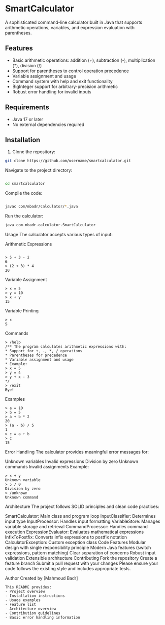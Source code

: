 # SmartCalculator

A sophisticated command-line calculator built in Java that supports arithmetic operations, variables, and expression evaluation with parentheses.

## Features

- Basic arithmetic operations: addition (+), subtraction (-), multiplication (*), division (/)
- Support for parentheses to control operation precedence
- Variable assignment and usage
- Command system with help and exit functionality
- BigInteger support for arbitrary-precision arithmetic
- Robust error handling for invalid inputs

## Requirements

- Java 17 or later
- No external dependencies required

## Installation

1. Clone the repository:
```bash
git clone https://github.com/username/smartcalculator.git
```

Navigate to the project directory:
```bash

cd smartcalculator
```

Compile the code:

```bash

javac com/mbadr/calculator/*.java
```
Run the calculator:
```bash
java com.mbadr.calculator.SmartCalculator
```
Usage
The calculator accepts various types of input:

Arithmetic Expressions
```text

> 5 + 3 - 2
6
> (2 + 3) * 4
20
```
Variable Assignment
```text
> x = 5
> y = 10
> x + y
15
```
Variable Printing
```text
> x
5
```
Commands
```text
> /help
/** The program calculates arithmetic expressions with:
* Support for +, -, *, / operations
* Parentheses for precedence
* Variable assignment and usage
* Example:
> x = 5
> y = 4
> y + x - 3
*/
> /exit
Bye!
```
Examples
```text
> a = 10
> b = 5
> a + b * 2
20
> (a - b) / 5
1
> c = a + b
> c
15
```
Error Handling
The calculator provides meaningful error messages for:

Unknown variables
Invalid expressions
Division by zero
Unknown commands
Invalid assignments
Example:

```text
> x + y
Unknown variable
> 5 / 0
Division by zero
> /unknown
Unknown command
```
Architecture
The project follows SOLID principles and clean code practices:

SmartCalculator: Main class and program loop
InputClassifier: Determines input type
InputProcessor: Handles input formatting
VariableStore: Manages variable storage and retrieval
CommandProcessor: Handles command execution
ExpressionEvaluator: Evaluates mathematical expressions
InfixToPostfix: Converts infix expressions to postfix notation
CalculatorException: Custom exception class
Code Features
Modular design with single responsibility principle
Modern Java features (switch expressions, pattern matching)
Clear separation of concerns
Robust input validation
Extensible architecture
Contributing
Fork the repository
Create a feature branch
Submit a pull request with your changes
Please ensure your code follows the existing style and includes appropriate tests.

Author
Created by [Mahmoud Badr]

```text
This README provides:
- Project overview
- Installation instructions
- Usage examples
- Feature list
- Architecture overview
- Contribution guidelines
- Basic error handling information
```